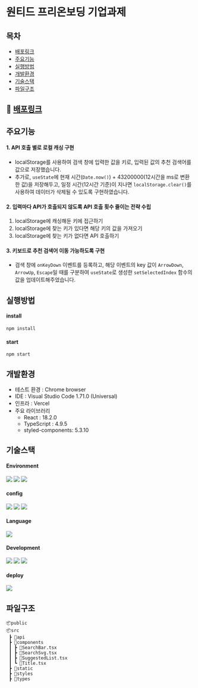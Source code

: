 # 원티드 프리온보딩 기업과제

## 목차

- [배포링크](https://wanted-10th-2-pp5wjjux7-1two13.vercel.app/)
- [주요기능](https://wanted-10th-2-pp5wjjux7-1two13.vercel.app/)
- [실행방법](https://wanted-10th-2-pp5wjjux7-1two13.vercel.app/)
- [개발환경](https://wanted-10th-2-pp5wjjux7-1two13.vercel.app/)
- [기술스택](https://wanted-10th-2-pp5wjjux7-1two13.vercel.app/)
- [파일구조](https://wanted-10th-2-pp5wjjux7-1two13.vercel.app/)

## 🔗 [배포링크](https://wanted-10th-2-pp5wjjux7-1two13.vercel.app/)

## 주요기능

#### 1. API 호출 별로 로컬 캐싱 구현

- localStorage를 사용하여 검색 창에 입력한 값을 키로, 입력된 값의 추천 검색어를 값으로 저장했습니다.
- 추가로, `useState`에 현재 시간(`Date.now()`) + 43200000(12시간을 ms로 변환한 값)을 저장해두고,
  일정 시간(12시간 기준)이 지나면 `localStorage.clear()`를 사용하여 데이터가 삭제될 수 있도록 구현하였습니다.

#### 2. 입력마다 API가 호출되지 않도록 API 호출 횟수 줄이는 전략 수립

1. localStorage에 캐싱해둔 키에 접근하기
2. localStorage에 찾는 키가 있다면 해당 키의 값을 가져오기
3. localStorage에 찾는 키가 없다면 API 호출하기

#### 3. 키보드로 추천 검색어 이동 가능하도록 구현

- 검색 창에 `onKeyDown` 이벤트를 등록하고, 해당 이벤트의 key 값이 `ArrowDown`, `ArrowUp`, `Escape`일 때를 구분하여 `useState`로 생성한 `setSelectedIndex` 함수의 값을 업데이트해주었습니다.

## 실행방법

#### install

```
npm install
```

#### start

```
npm start
```

## 개발환경

- 테스트 환경 : Chrome browser
- IDE : Visual Studio Code 1.71.0 (Universal)
- 인프라 : Vercel
- 주요 라이브러리
  - React : 18.2.0
  - TypeScript : 4.9.5
  - styled-components: 5.3.10

## 기술스택

#### Environment

<code><img src="https://img.shields.io/badge/Git-F05032?style=for-the-badge&logo=git&logoColor=white"></code>
<code><img src="https://img.shields.io/badge/Github-181717?style=for-the-badge&logo=github&logoColor=white"></code>
<code><img src="https://img.shields.io/badge/VScode-007ACC?style=for-the-badge&logo=vscode&logoColor=white"></code>

#### config

<code><img src="https://img.shields.io/badge/npm-CB3837?style=for-the-badge&logo=npm&logoColor=white"></code>
<code><img src="https://img.shields.io/badge/Eslint-4B32C3?style=for-the-badge&logo=eslint&logoColor=white"></code>
<code><img src="https://img.shields.io/badge/prettier-F7B93E?style=for-the-badge&logo=prettier&logoColor=white"></code>

#### Language

<code><img src="https://img.shields.io/badge/TypeScript-3178C6?style=for-the-badge&logo=typescript&logoColor=white"></code>

#### Development

<code><img src="https://img.shields.io/badge/react-61DAFB?style=for-the-badge&logo=react&logoColor=white"></code>
<code><img src="https://img.shields.io/badge/styled components-DB7093?style=for-the-badge&logo=styled-components&logoColor=white"/></code>
<code><img src="https://img.shields.io/badge/Axios-5A29E4?style=for-the-badge&logo=Axios&logoColor=white"/></code>

#### deploy

<code><img src="https://img.shields.io/badge/vercel-000000?style=for-the-badge&logo=Axios&logoColor=white"/></code>

## 파일구조

```
📦public
📦src
 ┣ 📂api
 ┣ 📂components
 ┃ ┣ 📜SearchBar.tsx
 ┃ ┣ 📜SearchSvg.tsx
 ┃ ┣ 📜SuggestedList.tsx
 ┃ ┗ 📜Title.tsx
 ┣ 📂static
 ┣ 📂styles
 ┣ 📂types
```
